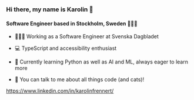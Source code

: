 ### Hi there, my name is Karolin 👋 
####  Software Engineer based in Stockholm, Sweden 👩🏼‍💻

- 👩🏼‍💻 Working as a Software Engineer at Svenska Dagbladet

- 💻 TypeScript and accessibility enthusiast

- 🌱 Currently learning Python as well as AI and ML, always eager to learn more

- 💬 You can talk to me about all things code (and cats)!

https://www.linkedin.com/in/karolinfrennert/
